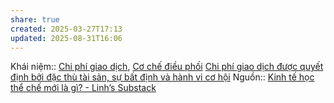 ```yaml
---
share: true
created: 2025-03-27T17:13
updated: 2025-08-31T16:06
---
```

Khái niệm:: [Chi phí giao dịch](../../../../../%CE%9E%20Kh%C3%A1i%20ni%E1%BB%87m/Chi%20ph%C3%AD%20giao%20d%E1%BB%8Bch.md), [Cơ chế điều phối](../../../../../%CE%9E%20Kh%C3%A1i%20ni%E1%BB%87m/C%C6%A1%20ch%E1%BA%BF%20%C4%91i%E1%BB%81u%20ph%E1%BB%91i.md)
[Chi phí giao dịch được quyết định bởi đặc thù tài sản, sự bất định và hành vi cơ hội](./Chi%20ph%C3%AD%20giao%20d%E1%BB%8Bch%20%C4%91%C6%B0%E1%BB%A3c%20quy%E1%BA%BFt%20%C4%91%E1%BB%8Bnh%20b%E1%BB%9Fi%20%C4%91%E1%BA%B7c%20th%C3%B9%20t%C3%A0i%20s%E1%BA%A3n,%20s%E1%BB%B1%20b%E1%BA%A5t%20%C4%91%E1%BB%8Bnh%20v%C3%A0%20h%C3%A0nh%20vi%20c%C6%A1%20h%E1%BB%99i.md)
Nguồn:: [Kinh tế học thể chế mới là gì? - Linh’s Substack](https://vhlinh.substack.com/p/kinh-te-hoc-the-che-moi-la-gi)